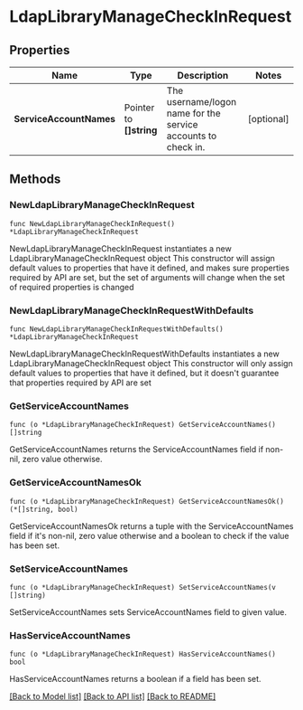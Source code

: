 # LdapLibraryManageCheckInRequest

## Properties

Name | Type | Description | Notes
------------ | ------------- | ------------- | -------------
**ServiceAccountNames** | Pointer to **[]string** | The username/logon name for the service accounts to check in. | [optional] 

## Methods

### NewLdapLibraryManageCheckInRequest

`func NewLdapLibraryManageCheckInRequest() *LdapLibraryManageCheckInRequest`

NewLdapLibraryManageCheckInRequest instantiates a new LdapLibraryManageCheckInRequest object
This constructor will assign default values to properties that have it defined,
and makes sure properties required by API are set, but the set of arguments
will change when the set of required properties is changed

### NewLdapLibraryManageCheckInRequestWithDefaults

`func NewLdapLibraryManageCheckInRequestWithDefaults() *LdapLibraryManageCheckInRequest`

NewLdapLibraryManageCheckInRequestWithDefaults instantiates a new LdapLibraryManageCheckInRequest object
This constructor will only assign default values to properties that have it defined,
but it doesn't guarantee that properties required by API are set

### GetServiceAccountNames

`func (o *LdapLibraryManageCheckInRequest) GetServiceAccountNames() []string`

GetServiceAccountNames returns the ServiceAccountNames field if non-nil, zero value otherwise.

### GetServiceAccountNamesOk

`func (o *LdapLibraryManageCheckInRequest) GetServiceAccountNamesOk() (*[]string, bool)`

GetServiceAccountNamesOk returns a tuple with the ServiceAccountNames field if it's non-nil, zero value otherwise
and a boolean to check if the value has been set.

### SetServiceAccountNames

`func (o *LdapLibraryManageCheckInRequest) SetServiceAccountNames(v []string)`

SetServiceAccountNames sets ServiceAccountNames field to given value.

### HasServiceAccountNames

`func (o *LdapLibraryManageCheckInRequest) HasServiceAccountNames() bool`

HasServiceAccountNames returns a boolean if a field has been set.


[[Back to Model list]](../README.md#documentation-for-models) [[Back to API list]](../README.md#documentation-for-api-endpoints) [[Back to README]](../README.md)


